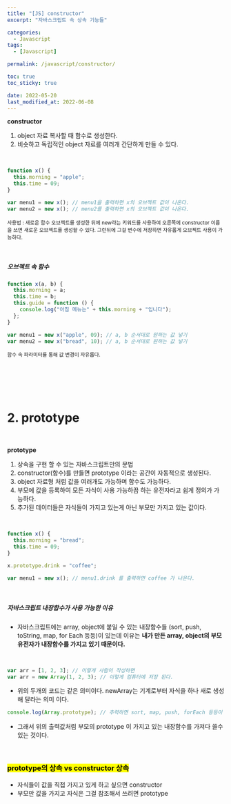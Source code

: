 ```yaml
---
title: "[JS] constructor"
excerpt: "자바스크립트 속 상속 기능들"

categories:
  - Javascript
tags:
  - [Javascript]

permalink: /javascript/constructor/

toc: true
toc_sticky: true

date: 2022-05-20
last_modified_at: 2022-06-08
---
```


**constructor**

1. object 자료 복사할 때 함수로 생성한다.
2. 비슷하고 독립적인 object 자료를 여러개 간단하게 만들 수 있다.

<br>

```js
function x() {
  this.morning = "apple";
  this.time = 09;
}

var menu1 = new x(); // menu1을 출력하면 x의 오브젝트 값이 나온다.
var menu2 = new x(); // menu2를 출력하면 x의 오브젝트 값이 나온다.
```

<small>사용법 : 새로운 함수 오브젝트를 생성한 뒤에 new라는 키워드를 사용하여 오른쪽에 constructor 이름을 쓰면 새로운 오브젝트를 생성할 수 있다. 그런뒤에 그걸 변수에 저장하면 자유롭게 오브젝트 사용이 가능하다.</small>

<br>

<h5>오브젝트 속 함수</h5>

```js
function x(a, b) {
  this.morning = a;
  this.time = b;
  this.guide = function () {
    console.log("아침 메뉴는" + this.morning + "입니다");
  };
}

var menu1 = new x("apple", 09); // a, b 순서대로 원하는 값 넣기
var menu2 = new x("bread", 10); // a, b 순서대로 원하는 값 넣기
```

<small>
함수 속 파라미터를 통해 값 변경이 자유롭다.
</small>

<br><br><br><br>

# 2. prototype

<br>

**prototype**

1. 상속을 구현 할 수 있는 자바스크립트만의 문법
2. constructor(함수)를 만들면 prototype 이라는 공간이 자동적으로 생성된다.
3. object 자료형 처럼 값을 여러개도 가능하며 함수도 가능하다.
4. 부모에 값을 등록하여 모든 자식이 사용 가능하끔 하는 유전자라고 쉽게 정의가 가능하다.
5. 추가된 데이터들은 자식들이 가지고 있는게 아닌 부모만 가지고 있는 값이다.

<br>

```js
function x() {
  this.morning = "bread";
  this.time = 09;
}

x.prototype.drink = "coffee";

var menu1 = new x(); // menu1.drink 를 출력하면 coffee 가 나온다.
```

<br>

<h5>자바스크립트 내장합수가 사용 가능한 이유</h5>

- 자바스크립트에는 array, object에 붙일 수 있는 내장함수들 (sort, push, toString, map, for Each 등등)이 있는데 이유는 **내가 만든 array, object의 부모 유전자가 내장함수를 가지고 있기 때문이다.**

<br>

```js
var arr = [1, 2, 3]; // 이렇게 사람이 작성하면
var arr = new Array(1, 2, 3); // 이렇게 컴퓨터에 저장 된다.
```

- 위의 두개의 코드는 같은 의미이다. newArray는 기계로부터 자식을 하나 새로 생성해 달라는 의미 이다.

```js
console.log(Array.prototype); // 추력하면 sort, map, push, forEach 등등이 등장한다.
```

- 그래서 위의 출력값처럼 부모의 prototype 이 가지고 있는 내장함수를 가져다 쓸수 있는 것이다.

<br>

<h3><mark>prototype의 상속 vs constructor 상속</mark></h3>

- 자식들이 값을 직접 가지고 있게 하고 싶으면 constructor
- 부모만 값을 가지고 자식은 그걸 참조해서 쓰려면 prototype
